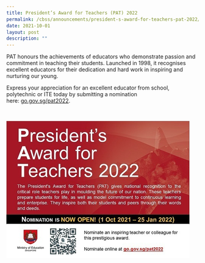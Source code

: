 ```yaml
---
title: President’s Award for Teachers (PAT) 2022
permalink: /cbss/announcements/president-s-award-for-teachers-pat-2022/
date: 2021-10-01
layout: post
description: ""
---
```


<p>PAT honours the achievements of educators who demonstrate passion and commitment in teaching their students. Launched in 1998, it recognises excellent educators for their dedication and hard work in inspiring and nurturing our young.</p>
<p>Express your appreciation for an excellent educator from school, polytechnic or ITE today by submitting a nomination here:&nbsp;<a href="https://go.gov.sg/pat2022" target="_blank" rel="noopener">go.gov.sg/pat2022</a>.</p>
<p>&nbsp;</p>

![](/images/pat-2022s.jpg)
